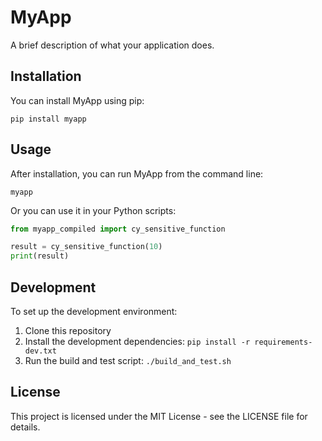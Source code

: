 # MyApp

A brief description of what your application does.

## Installation

You can install MyApp using pip:

```
pip install myapp
```

## Usage

After installation, you can run MyApp from the command line:

```
myapp
```

Or you can use it in your Python scripts:

```python
from myapp_compiled import cy_sensitive_function

result = cy_sensitive_function(10)
print(result)
```

## Development

To set up the development environment:

1. Clone this repository
2. Install the development dependencies: `pip install -r requirements-dev.txt`
3. Run the build and test script: `./build_and_test.sh`

## License

This project is licensed under the MIT License - see the LICENSE file for details.